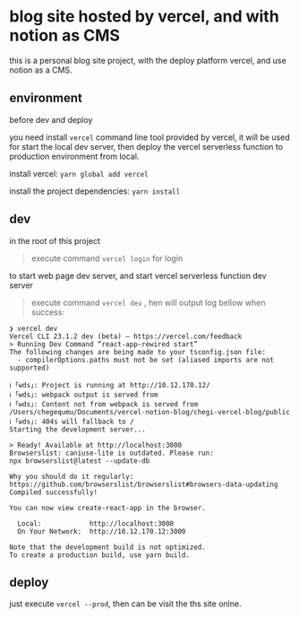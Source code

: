 # blog site hosted by vercel, and with notion as CMS

this is a personal blog site project, with the deploy platform vercel, and use notion as a CMS.

## environment

before dev and deploy

you need install `vercel` command line tool provided by vercel, it will be used for start the local dev server, then deploy the vercel serverless function to production environment from local.

install vercel: `yarn global add vercel`

install the project dependencies:  `yarn install`

## dev

in the root of this project

>execute command `vercel login` for login

to start web page dev server, and start vercel serverless function dev server

>execute command `vercel dev` , hen will output log bellow when success:

```shell
❯ vercel dev
Vercel CLI 23.1.2 dev (beta) — https://vercel.com/feedback
> Running Dev Command “react-app-rewired start”
The following changes are being made to your tsconfig.json file:
  - compilerOptions.paths must not be set (aliased imports are not supported)

ℹ ｢wds｣: Project is running at http://10.12.170.12/
ℹ ｢wds｣: webpack output is served from 
ℹ ｢wds｣: Content not from webpack is served from /Users/chegequmu/Documents/vercel-notion-blog/chegi-vercel-blog/public
ℹ ｢wds｣: 404s will fallback to /
Starting the development server...

> Ready! Available at http://localhost:3000
Browserslist: caniuse-lite is outdated. Please run:
npx browserslist@latest --update-db

Why you should do it regularly:
https://github.com/browserslist/browserslist#browsers-data-updating
Compiled successfully!

You can now view create-react-app in the browser.

  Local:            http://localhost:3000
  On Your Network:  http://10.12.170.12:3000

Note that the development build is not optimized.
To create a production build, use yarn build.

```

## deploy

just execute `vercel --prod`, then can be visit the ths site onlne.